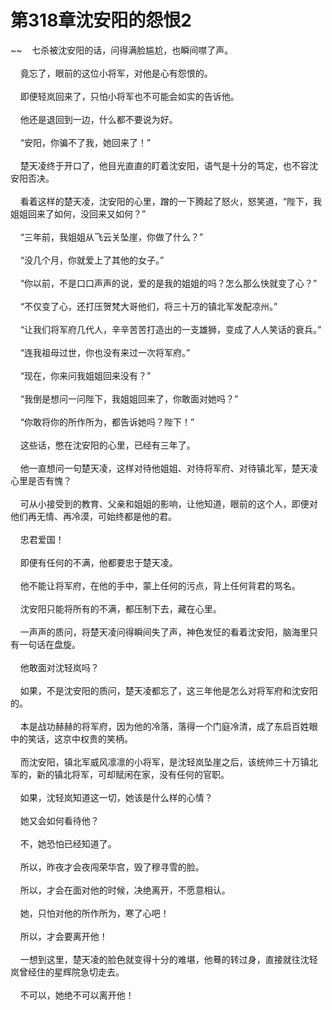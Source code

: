 # 第318章沈安阳的怨恨2
~~&nbsp;&nbsp;&nbsp;&nbsp;七杀被沈安阳的话，问得满脸尴尬，也瞬间噤了声。<br><br>&nbsp;&nbsp;&nbsp;&nbsp;竟忘了，眼前的这位小将军，对他是心有怨恨的。<br><br>&nbsp;&nbsp;&nbsp;&nbsp;即便轻岚回来了，只怕小将军也不可能会如实的告诉他。<br><br>&nbsp;&nbsp;&nbsp;&nbsp;他还是退回到一边，什么都不要说为好。<br><br>&nbsp;&nbsp;&nbsp;&nbsp;“安阳，你骗不了我，她回来了！”<br><br>&nbsp;&nbsp;&nbsp;&nbsp;楚天凌终于开口了，他目光直直的盯着沈安阳，语气是十分的笃定，也不容沈安阳否决。<br><br>&nbsp;&nbsp;&nbsp;&nbsp;看着这样的楚天凌，沈安阳的心里，蹭的一下腾起了怒火，怒笑道，“陛下，我姐姐回来了如何，没回来又如何？”<br><br>&nbsp;&nbsp;&nbsp;&nbsp;“三年前，我姐姐从飞云关坠崖，你做了什么？”<br><br>&nbsp;&nbsp;&nbsp;&nbsp;“没几个月，你就爱上了其他的女子。”<br><br>&nbsp;&nbsp;&nbsp;&nbsp;“你以前，不是口口声声的说，爱的是我的姐姐的吗？怎么那么快就变了心？”<br><br>&nbsp;&nbsp;&nbsp;&nbsp;“不仅变了心，还打压贺梵大哥他们，将三十万的镇北军发配凉州。”<br><br>&nbsp;&nbsp;&nbsp;&nbsp;“让我们将军府几代人，辛辛苦苦打造出的一支雄狮，变成了人人笑话的衰兵。”<br><br>&nbsp;&nbsp;&nbsp;&nbsp;“连我祖母过世，你也没有来过一次将军府。”<br><br>&nbsp;&nbsp;&nbsp;&nbsp;“现在，你来问我姐姐回来没有？”<br><br>&nbsp;&nbsp;&nbsp;&nbsp;“我倒是想问一问陛下，我姐姐回来了，你敢面对她吗？”<br><br>&nbsp;&nbsp;&nbsp;&nbsp;“你敢将你的所作所为，都告诉她吗？陛下！”<br><br>&nbsp;&nbsp;&nbsp;&nbsp;这些话，憋在沈安阳的心里，已经有三年了。<br><br>&nbsp;&nbsp;&nbsp;&nbsp;他一直想问一句楚天凌，这样对待他姐姐、对待将军府、对待镇北军，楚天凌心里是否有愧？<br><br>&nbsp;&nbsp;&nbsp;&nbsp;可从小接受到的教育、父亲和姐姐的影响，让他知道，眼前的这个人，即便对他们再无情、再冷漠，可始终都是他的君。<br><br>&nbsp;&nbsp;&nbsp;&nbsp;忠君爱国！<br><br>&nbsp;&nbsp;&nbsp;&nbsp;即便有任何的不满，他都要忠于楚天凌。<br><br>&nbsp;&nbsp;&nbsp;&nbsp;他不能让将军府，在他的手中，蒙上任何的污点，背上任何背君的骂名。<br><br>&nbsp;&nbsp;&nbsp;&nbsp;沈安阳只能将所有的不满，都压制下去，藏在心里。<br><br>&nbsp;&nbsp;&nbsp;&nbsp;一声声的质问，将楚天凌问得瞬间失了声，神色发怔的看着沈安阳，脑海里只有一句话在盘旋。<br><br>&nbsp;&nbsp;&nbsp;&nbsp;他敢面对沈轻岚吗？<br><br>&nbsp;&nbsp;&nbsp;&nbsp;如果，不是沈安阳的质问，楚天凌都忘了，这三年他是怎么对将军府和沈安阳的。<br><br>&nbsp;&nbsp;&nbsp;&nbsp;本是战功赫赫的将军府，因为他的冷落，落得一个门庭冷清，成了东启百姓眼中的笑话，这京中权贵的笑柄。<br><br>&nbsp;&nbsp;&nbsp;&nbsp;而沈安阳，镇北军威风凛凛的小将军，是沈轻岚坠崖之后，该统帅三十万镇北军的，新的镇北将军，可却赋闲在家，没有任何的官职。<br><br>&nbsp;&nbsp;&nbsp;&nbsp;如果，沈轻岚知道这一切，她该是什么样的心情？<br><br>&nbsp;&nbsp;&nbsp;&nbsp;她又会如何看待他？<br><br>&nbsp;&nbsp;&nbsp;&nbsp;不，她恐怕已经知道了。<br><br>&nbsp;&nbsp;&nbsp;&nbsp;所以，昨夜才会夜闯荣华宫，毁了穆寻雪的脸。<br><br>&nbsp;&nbsp;&nbsp;&nbsp;所以，才会在面对他的时候，决绝离开，不愿意相认。<br><br>&nbsp;&nbsp;&nbsp;&nbsp;她，只怕对他的所作所为，寒了心吧！<br><br>&nbsp;&nbsp;&nbsp;&nbsp;所以，才会要离开他！<br><br>&nbsp;&nbsp;&nbsp;&nbsp;一想到这里，楚天凌的脸色就变得十分的难堪，他蓦的转过身，直接就往沈轻岚曾经住的星辉院急切走去。<br><br>&nbsp;&nbsp;&nbsp;&nbsp;不可以，她绝不可以离开他！<br><br>
                    

<script>_fwqdsqadxfw()</script>
<div><script>_dfwf1dw();</script></div>
<div><script>_dfwf1agdw();</script></div>
                